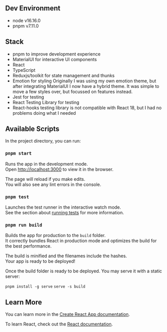 ## Dev Environment

- node v16.16.0
- pnpm v7.11.0

## Stack

- pnpm to improve development experience
- MaterialUI for interactive UI components
- React
- TypeScript
- Reduxjs/toolkit for state management and thunks
- Emotion for styling
  Originally I was using my own emotion theme, but after integrating MaterialUI I now have a hybrid theme. It was simple to move a few styles over, but focussed on features instead.
- Jest for testing
- React Testing Library for testing
- React-hooks testing library is not compatible with React 18, but I had no problems doing what I needed

## Available Scripts

In the project directory, you can run:

### `pnpm start`

Runs the app in the development mode.\
Open [http://localhost:3000](http://localhost:3000) to view it in the browser.

The page will reload if you make edits.\
You will also see any lint errors in the console.

### `pnpm test`

Launches the test runner in the interactive watch mode.\
See the section about [running tests](https://facebook.github.io/create-react-app/docs/running-tests) for more information.

### `pnpm run build`

Builds the app for production to the `build` folder.\
It correctly bundles React in production mode and optimizes the build for the best performance.

The build is minified and the filenames include the hashes.\
Your app is ready to be deployed!

Once the build folder is ready to be deployed.
You may serve it with a static server:

`pnpm install -g serve`
`serve -s build`

## Learn More

You can learn more in the [Create React App documentation](https://facebook.github.io/create-react-app/docs/getting-started).

To learn React, check out the [React documentation](https://reactjs.org/).
